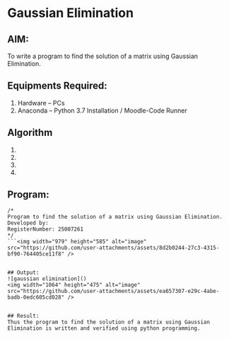 # Gaussian Elimination

## AIM:
To write a program to find the solution of a matrix using Gaussian Elimination.

## Equipments Required:
1. Hardware – PCs
2. Anaconda – Python 3.7 Installation / Moodle-Code Runner

## Algorithm
1. 
2. 
3. 
4. 

## Program:
```
/*
Program to find the solution of a matrix using Gaussian Elimination.
Developed by: 
RegisterNumber: 25007261
*/
```<img width="979" height="585" alt="image" src="https://github.com/user-attachments/assets/8d2b0244-27c3-4315-bf90-764405ce11f8" />


## Output:
![gaussian elimination]()
<img width="1064" height="475" alt="image" src="https://github.com/user-attachments/assets/ea657307-e29c-4abe-badb-0edc605cd028" />


## Result:
Thus the program to find the solution of a matrix using Gaussian Elimination is written and verified using python programming.

